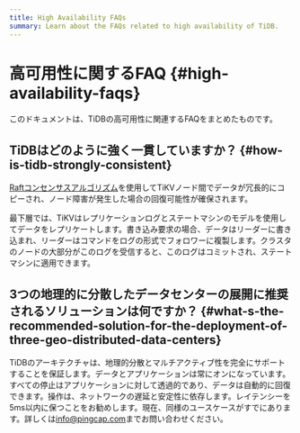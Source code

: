```yaml
---
title: High Availability FAQs
summary: Learn about the FAQs related to high availability of TiDB.
---
```


# 高可用性に関するFAQ {#high-availability-faqs}

このドキュメントは、TiDBの高可用性に関連するFAQをまとめたものです。

## TiDBはどのように強く一貫していますか？ {#how-is-tidb-strongly-consistent}

[Raftコンセンサスアルゴリズム](https://raft.github.io/)を使用してTiKVノード間でデータが冗長的にコピーされ、ノード障害が発生した場合の回復可能性が確保されます。

最下層では、TiKVはレプリケーションログとステートマシンのモデルを使用してデータをレプリケートします。書き込み要求の場合、データはリーダーに書き込まれ、リーダーはコマンドをログの形式でフォロワーに複製します。クラスタのノードの大部分がこのログを受信すると、このログはコミットされ、ステートマシンに適用できます。

## 3つの地理的に分散したデータセンターの展開に推奨されるソリューションは何ですか？ {#what-s-the-recommended-solution-for-the-deployment-of-three-geo-distributed-data-centers}

TiDBのアーキテクチャは、地理的分散とマルチアクティブ性を完全にサポートすることを保証します。データとアプリケーションは常にオンになっています。すべての停止はアプリケーションに対して透過的であり、データは自動的に回復できます。操作は、ネットワークの遅延と安定性に依存します。レイテンシーを5ms以内に保つことをお勧めします。現在、同様のユースケースがすでにあります。詳しくは[info@pingcap.com](mailto:info@pingcap.com)までお問い合わせください。
